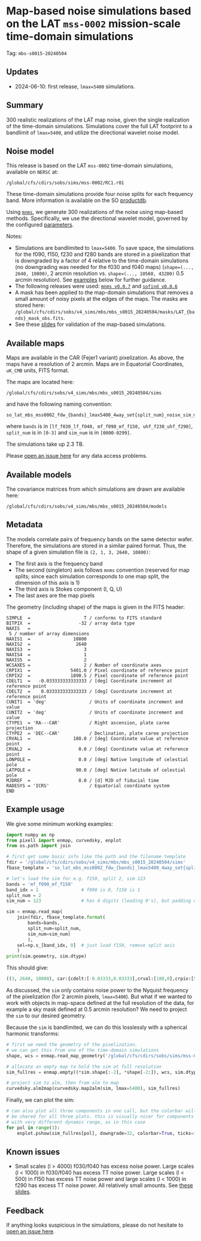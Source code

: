# Map-based noise simulations based on the LAT `mss-0002` mission-scale time-domain simulations

Tag: `mbs-s0015-20240504`

## Updates

* 2024-06-10: first release, `lmax=5400` simulations.

## Summary

300 realistic realizations of the LAT map noise, given the single realization of the time-domain simulations. Simulations cover the full LAT footprint to a bandlimit of `lmax=5400`, and utilize the directional wavelet noise model.

## Noise model

This release is based on the LAT `mss-0002` time-domain simulations, available on `NERSC` at:

    /global/cfs/cdirs/sobs/sims/mss-0002/RC1.r01

These time-domain simulations provide four noise splits for each frequency band. More information is available on the SO [productdb](https://www.productdb.simonsobservatory.org/product/simulation/mss-0002).

Using [`mnms`](https://github.com/simonsobs/mnms), we generate 300 realizations of the noise using map-based methods. Specifically, we use the directional wavelet model, governed by the configured [parameters](parameters/so_lat_mbs_mss0002.yaml).

Notes:
* Simulations are bandlimited to `lmax=5400`. To save space, the simulations for the f090, f150, f230 and f280 bands are stored in a pixelization that is downgraded by a factor of 4 relative to the time-domain simulations (no downgrading was needed for the f030 and f040 maps) (`shape=(..., 2640, 10800)`, 2 arcmin resolution vs. `shape=(..., 10560, 43200)` 0.5 arcmin resolution). See [examples](#example-usage) below for further guidance.
* The following releases were used: [`mnms v0.0.7`](https://github.com/simonsobs/mnms/tree/v0.0.7) and [`sofind v0.0.6`](https://github.com/simonsobs/sofind/tree/v0.0.6)
* A mask has been applied to the map-domain simulations that removes a small amount of noisy pixels at the edges of the maps. The masks are stored here: `/global/cfs/cdirs/sobs/v4_sims/mbs/mbs_s0015_20240504/masks/LAT_{bands}_mask_obs.fits`.
* See these [slides](https://drive.google.com/file/d/1ua8AmFIUonuAgn67LnM8IgIHIxONSawP/view?usp=sharing) for validation of the map-based simulations.

## Available maps

Maps are available in the CAR (Fejer1 variant) pixelization. As above, the maps have a resolution of 2 arcmin. Maps are in Equatorial Coordinates, `uK_CMB` units, FITS format.

The maps are located here:

    /global/cfs/cdirs/sobs/v4_sims/mbs/mbs_s0015_20240504/sims

and have the following naming convention:

    so_lat_mbs_mss0002_fdw_{bands}_lmax5400_4way_set{split_num}_noise_sim_map{sim_num:04}.fits

where `bands` is in `[lf_f030_lf_f040, mf_f090_mf_f150, uhf_f230_uhf_f290]`, `split_num` is in `[0-3]` and `sim_num` is in `[0000-0299]`.

The simulations take up 2.3 TB.

Please [open an issue here](https://github.com/simonsobs/map_based_simulations/issues/new) for any data access problems.

## Available models

The covariance matrices from which simulations are drawn are available here: 

    /global/cfs/cdirs/sobs/v4_sims/mbs/mbs_s0015_20240504/models

## Metadata

The models correlate pairs of frequency bands on the same detector wafer. Therefore, the simulations are stored in a similar paired format. Thus, the shape of a given simulation file is `(2, 1, 3, 2640, 10800)`:
* The first axis is the frequency band
* The second (singleton) axis follows `mnms` convention (reserved for map splits; since each simulation corresponds to one map split, the dimension of this axis is 1)
* The third axis is Stokes component (I, Q, U)
* The last axes are the map pixels

The geometry (including shape) of the maps is given in the FITS header:
```
SIMPLE  =                    T / conforms to FITS standard                      
BITPIX  =                  -32 / array data type                                
NAXIS   =
 5 / number of array dimensions                     
NAXIS1  =                10800                                                  
NAXIS2  =                 2640
NAXIS3  =                    3                                                  
NAXIS4  =                    1                                                  
NAXIS5  =                    2                                                  
WCSAXES =                    2 / Number of coordinate axes                      
CRPIX1  =               5401.0 / Pixel coordinate of reference point            
CRPIX2  =               1890.5 / Pixel coordinate of reference point            
CDELT1  =   -0.033333333333333 / [deg] Coordinate increment at reference point  
CDELT2  =    0.033333333333333 / [deg] Coordinate increment at reference point  
CUNIT1  = 'deg'                / Units of coordinate increment and value        
CUNIT2  = 'deg'                / Units of coordinate increment and value        
CTYPE1  = 'RA---CAR'           / Right ascension, plate caree projection        
CTYPE2  = 'DEC--CAR'           / Declination, plate caree projection            
CRVAL1  =                180.0 / [deg] Coordinate value at reference point      
CRVAL2  =                  0.0 / [deg] Coordinate value at reference point      
LONPOLE =                  0.0 / [deg] Native longitude of celestial pole       
LATPOLE =                 90.0 / [deg] Native latitude of celestial pole        
MJDREF  =                  0.0 / [d] MJD of fiducial time                       
RADESYS = 'ICRS'               / Equatorial coordinate system                   END
```

## Example usage

We give some minimum working examples:
```python
import numpy as np
from pixell import enmap, curvedsky, enplot
from os.path import join

# first get some basic info like the path and the filename template
fdir = '/global/cfs/cdirs/sobs/v4_sims/mbs/mbs_s0015_20240504/sims'
fbase_template = 'so_lat_mbs_mss0002_fdw_{bands}_lmax5400_4way_set{split_num}_noise_sim_map{sim_num:04}.fits'

# let's load the sim for e.g. f150, split 2, sim 123
bands = 'mf_f090_mf_f150'
band_idx = 1                # f090 is 0, f150 is 1
split_num = 2
sim_num = 123               # has 4 digits (leading 0's), but padding done for us in template

sim = enmap.read_map(
    join(fdir, fbase_template.format(
        bands=bands,
        split_num=split_num,
        sim_num=sim_num)
        ),
    sel=np.s_[band_idx, 0]  # just load f150, remove split axis
    )
print(sim.geometry, sim.dtype)
```
This should give:
```python
((3, 2640, 10800), car:{cdelt:[-0.03333,0.03333],crval:[180,0],crpix:[5400.62,1890.50]}) float32
```
As discussed, the `sim` only contains noise power to the Nyquist frequency of the pixelization (for 2 arcmin pixels, `lmax=5400`). But what if we wanted to work with objects in map-space defined at the full resolution of the data, for example a sky mask defined at 0.5 arcmin resolution? We need to project the `sim` to our desired geometry.

Because the `sim` is bandlimited, we can do this losslessly with a spherical harmonic transforms:
```python
# first we need the geometry of the pixelization.
# we can get this from one of the time-domain simulations
shape, wcs = enmap.read_map_geometry('/global/cfs/cdirs/sobs/sims/mss-0002/RC1.r01/sobs_RC1.r01_LAT_mission_f150_4way_split1_noise_map_car.fits')

# allocate an empty map to hold the sim at full resolution
sim_fullres = enmap.empty((*sim.shape[:-2], *shape[-2:]), wcs, sim.dtype)

# project sim to alm, then from alm to map
curvedsky.alm2map(curvedsky.map2alm(sim, lmax=5400), sim_fullres)
```
Finally, we can plot the sim:
```python
# can also plot all three components in one call, but the colorbar will
# be shared for all three plots. this is visually nicer for components
# with very different dynamic range, as in this case
for pol in range(3):
    enplot.pshow(sim_fullres[pol], downgrade=32, colorbar=True, ticks=15)
```

## Known issues

* Small scales (l > 4000) f030/f040 has excess noise power. Large scales (l < 1000) in f030/f040 has excess TT noise power. Large scales (l < 500) in f150 has excess TT noise power and large scales (l < 1000) in f290 has excess TT noise power. All relatively small amounts. See [these slides](https://drive.google.com/file/d/1ua8AmFIUonuAgn67LnM8IgIHIxONSawP/view?usp=sharing).

## Feedback

If anything looks suspicious in the simulations, please do not hesitate to [open an issue here](https://github.com/simonsobs/mnms/issues/new).
